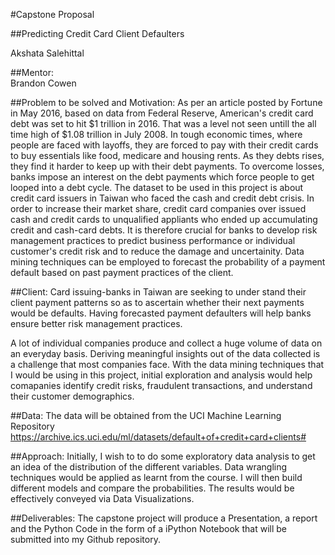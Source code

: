 #Capstone Proposal

##Predicting Credit Card Client Defaulters

Akshata Salehittal

##Mentor:  
Brandon Cowen

##Problem to be solved and Motivation:
As per an article posted by Fortune in May 2016, based on data from Federal Reserve, American's credit card debt was set to hit $1 trillion in 2016. That was a level not seen untill the all time high of $1.08 trillion in July 2008. In tough economic times, where people are faced with layoffs, they are forced to pay with their credit cards to buy essentials like food, medicare and housing rents. As they debts rises, they find it harder to keep up with their debt payments. To overcome losses, banks impose an interest on the debt payments which force people to get looped into a debt cycle. The dataset to be used in this project is about credit card issuers in Taiwan who faced the cash and credit debt crisis. In order to increase their market share, credit card companies over issued cash and credit cards to unqualified appliants who ended up accumulating credit and cash-card debts. It is therefore crucial for banks to develop risk management practices to predict business performance or individual customer's credit risk and to reduce the damage and uncertainity. Data mining techniques can be employed to forecast the probability of a payment default based on past payment practices of the client.

##Client:
Card issuing-banks in Taiwan are seeking to under stand their client payment patterns so as to ascertain whether their next payments would be defaults. Having forecasted payment defaulters will help banks ensure better risk management practices.

A lot of individual companies produce and collect a huge volume of data on an everyday basis. Deriving meaningful insights out of the data collected is a challenge that most companies face. With the data mining techniques that I would be using in this project, initial exploration and analysis would help comapanies identify credit risks, fraudulent transactions, and understand their customer demographics.

##Data:
The data will be obtained from the UCI Machine Learning Repository
https://archive.ics.uci.edu/ml/datasets/default+of+credit+card+clients# 

##Approach:
Initially, I wish to to do some exploratory data analysis to get an idea of the distribution of the different variables. Data wrangling techniques would be applied as learnt from the course. I will then build different models and compare the probabilities. The results would be effectively conveyed via Data Visualizations.

##Deliverables:
The capstone project will produce a Presentation, a report and the Python Code in the form of a iPython Notebook that will be submitted into my Github repository.

